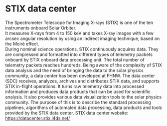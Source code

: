 # STIX data center

The Spectrometer Telescope for Imaging X-rays (STIX) is one of the ten instruments onboard Solar Orbiter.  
It measures X-rays from 4 to 150 keV and takes X-ray images with a few arcsec angular resolution by using an indirect imaging technique,
based on the Moiré effect.  
During nominal science operations, STIX continuously acquires data. They are compressed and formatted into different types of telemetry packets onboard by 
STIX onboard data processing unit. The total number of telemetry packets reaches hundreds. 
Being aware of the complexity of STIX data analysis and 
the need of bringing the data to the solar physics community, a data center has been
developed at FHNW. The data center (SDC) receives, analyzes, archives and distributes STIX data,
 and supports STIX in-flight operations.
It turns raw telemetry data into processed information and produces data products that can be used for scientific analysis.
It also provides various data visualization tools to the solar physics community.
The purpose of this is to describe the standard processing pipelines, 
algorithms of automated data processing, data products and tools provided by the STIX data center.
STIX data center website:
https://datacenter.stix.i4ds.net/
